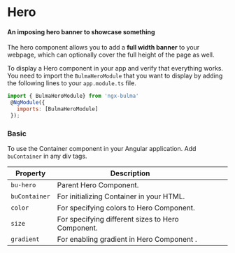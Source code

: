 # Hero

#### An imposing hero banner to showcase something

The hero component allows you to add a **full width banner** to your webpage, which can optionally cover the full height of the page as well.

To display a Hero component in your app and verify that everything works.
You need to import the `BulmaHeroModule` that you want to display by adding the following lines to your `app.module.ts` file.

```javascript
import { BulmaHeroModule} from 'ngx-bulma'
 @NgModule({
   imports: [BulmaHeroModule]
 });
```

### Basic

To use the Container component in your Angular application.
Add `buContainer` in any div tags.

| Property      | Description                                       |     |     |     |
| ------------- | ------------------------------------------------- | --- | --- | --- |
| `bu-hero`     | Parent Hero Component.                            |     |     |     |
| `buContainer` | For initializing Container in your HTML.          |
| `color`       | For specifying colors to Hero Component.          |     |     |     |
| `size`        | For specifying different sizes to Hero Component. |     |     |     |
| `gradient`    | For enabling gradient in Hero Component .         |     |     |     |
